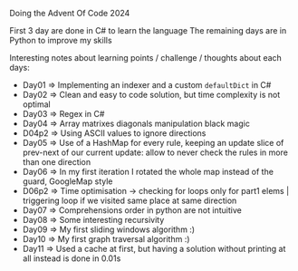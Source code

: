 Doing the Advent Of Code 2024

First 3 day are done in C# to learn the language
The remaining days are in Python to improve my skills

Interesting notes about learning points / challenge / thoughts about each days:

- Day01 => Implementing an indexer and a custom `defaultDict` in C#
- Day02 => Clean and easy to code solution, but time complexity is not optimal
- Day03 => Regex in C#
- Day04 => Array matrixes diagonals manipulation black magic
- D04p2 => Using ASCII values to ignore directions
- Day05 => Use of a HashMap for every rule, keeping an update slice of prev-next of our current update: allow to never check the rules in more than one direction
- Day06 => In my first iteration I rotated the whole map instead of the guard, GoogleMap style
- D06p2 => Time optimisation -> checking for loops only for part1 elems | triggering loop if we visited same place at same direction
- Day07 => Comprehensions order in python are not intuitive
- Day08 => Some interesting recursivity
- Day09 => My first sliding windows algorithm :)
- Day10 => My first graph traversal algorithm :)
- Day11 => Used a cache at first, but having a solution without printing at all instead is done in 0.01s

